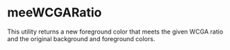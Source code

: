 # meeWCGARatio
This utility returns a new foreground color that meets the given WCGA ratio and the original background and foreground colors.
